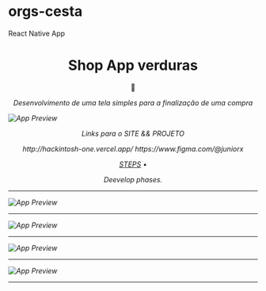 # orgs-cesta
React Native App

# 

 <h1 align="center">Shop App verduras</h1>
 <p align="center">🚀</p>
 
 <p align="center"><em>Desenvolvimento de uma tela simples para a finalização de uma compra</p>

 ![App Preview](/assets/print/screen04.PNG)


<p align="center"><em>Links para o SITE && PROJETO </p>

<p align="center">
    http://hackintosh-one.vercel.app/    https://www.figma.com/@juniorx
</p>

<!-- <p align="center" float="left">
    <img src="/assets/screen/react.png" width="72" /> 
    <img src="/assets/screen/Figma.svg" width="54" /> 
</p> -->


<p align="center">
 <a href="#prototipo">STEPS</a> •
</p>


<p align="center">Deevelop phases.</p>

----

 ![App Preview](/assets/print/screen01.PNG)

----


 ![App Preview](/assets/print/screen02.PNG)

----


 ![App Preview](/assets/print/screen03.PNG)

----


 ![App Preview](/assets/print/screen04.PNG)

----